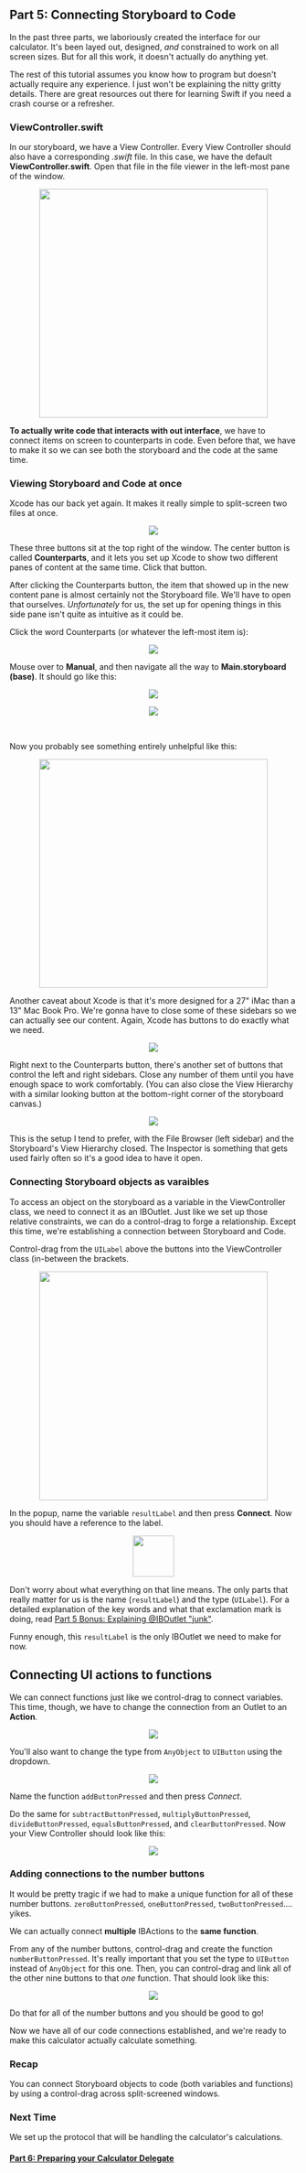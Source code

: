 ## Part 5: Connecting Storyboard to Code

In the past three parts, we laboriously created the interface for our calculator. It's been layed out, designed, *and* constrained to work on all screen sizes.
But for all this work, it doesn't actually do anything yet.

The rest of this tutorial assumes you know how to program but doesn't actually require any experience. I just won't be explaining the nitty gritty details. There are great resources out there for learning Swift if you need a crash course or a refresher.

### ViewController.swift

In our storyboard, we have a View Controller. Every View Controller should also have a corresponding *.swift* file. In this case, we have the default **ViewController.swift**. Open that file in the file viewer in the left-most pane of the window.

<p align="center"> <img src="screenshot1.png" height="400px" align="center"> </p>

**To actually write code that interacts with out interface**, we have to connect items on screen to counterparts in code. Even before that, we have to make it so we can see both the storyboard and the code at the same time.

### Viewing Storyboard and Code at once

Xcode has our back yet again. It makes it really simple to split-screen two files at once.

<p align="center"> <img src="screenshot2.png" align="center"> </p>

These three buttons sit at the top right of the window. The center button is called **Counterparts**, and it lets you set up Xcode to show two different panes of content at the same time. Click that button.

After clicking the Counterparts button, the item that showed up in the new content pane is almost certainly not the Storyboard file. We'll have to open that ourselves. *Unfortunately* for us, the set up for opening things in this side pane isn't quite as intuitive as it could be.

Click the word Counterparts (or whatever the left-most item is):
<p align="center"> <img src="screenshot3.png" align="center"> </p>

Mouse over to **Manual**, and then navigate all the way to **Main.storyboard (base)**. It should go like this:
<p align="center"> <img src="screenshot4.png" align="center"> </p>
<p align="center"> <img src="screenshot5.png" align="center"> </p>
<br>

Now you probably see something entirely unhelpful like this:
<p align="center"> <img src="screenshot6.png" height="400px" align="center"> </p>

Another caveat about Xcode is that it's more designed for a 27" iMac than a 13" Mac Book Pro. We're gonna have to close some of these sidebars so we can actually see our content. Again, Xcode has buttons to do exactly what we need.

<p align="center"> <img src="screenshot7.png" align="center"> </p>

Right next to the Counterparts button, there's another set of buttons that control the left and right sidebars. Close any number of them until you have enough space to work comfortably. (You can also close the View Hierarchy with a similar looking button at the bottom-right corner of the storyboard canvas.)

<p align="center"> <img src="screenshot8.png" height:"400px" align="center"> </p>

This is the setup I tend to prefer, with the File Browser (left sidebar) and the Storyboard's View Hierarchy closed. The Inspector is something that gets used fairly often so it's a good idea to have it open.

### Connecting Storyboard objects as varaibles

To access an object on the storyboard as a variable in the ViewController class, we need to connect it as an IBOutlet. Just like we set up those relative constraints, we can do a control-drag to forge a relationship. Except this time, we're establishing a connection between Storyboard and Code.

Control-drag from the `UILabel` above the buttons into the ViewController class (in-between the brackets.

<p align="center"> <img src="screenshot9.png" height="400px" align="center"> </p>

In the popup, name the variable `resultLabel` and then press **Connect**. Now you should have a reference to the label.

<p align="center"> <img src="screenshot10.png" height="72px" align="center"> </p>

Don't worry about what everything on that line means. The only parts that really matter for us is the name (`resultLabel`) and the type (`UILabel`). For a detailed explanation of the key words and what that exclamation mark is doing, read [Part 5 Bonus: Explaining @IBOutlet "junk"](bonus.md).

Funny enough, this `resultLabel` is the only IBOutlet we need to make for now.

## Connecting UI actions to functions

We can connect functions just like we control-drag to connect variables. This time, though, we have to change the connection from an Outlet to an **Action**.

<p align="center"> <img src="screenshot11.png" align="center"> </p>

You'll also want to change the type from `AnyObject` to `UIButton` using the dropdown.

<p align="center"> <img src="screenshot12.png" align="center"> </p>

Name the function `addButtonPressed` and then press *Connect*.

Do the same for `subtractButtonPressed`, `multiplyButtonPressed`, `divideButtonPressed`, `equalsButtonPressed`, and `clearButtonPressed`. Now your View Controller should look like this:

<p align="center"> <img src="screenshot13.png" align="center"> </p>

### Adding connections to the number buttons
It would be pretty tragic if we had to make a unique function for all of these number buttons. `zeroButtonPressed`, `oneButtonPressed`, `twoButtonPressed`.... yikes.

We can actually connect **multiple** IBActions to the **same function**.

From any of the number buttons, control-drag and create the function `numberButtonPressed`. It's really important that you set the type to `UIButton` instead of `AnyObject` for this one. Then, you can control-drag and link all of the other nine buttons to that *one* function. That should look like this:

<p align="center"> <img src="screenshot14.png" height: "100px" align="center"> </p>

Do that for all of the number buttons and you should be good to go!

Now we have all of our code connections established, and we're ready to make this calculator actually calculate something.

### Recap
You can connect Storyboard objects to code (both variables and functions) by using a control-drag across split-screened windows.

### Next Time
We set up the protocol that will be handling the calculator's calculations.

#### [Part 6: Preparing your Calculator Delegate](../P6/part6.md)
